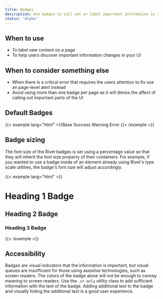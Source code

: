 ```yaml
---
title: Badges
description: Use badges to call out or label important information in your UI.
status: "Alpha"
---
```

## When to use
- To label new content on a page
- To help users discover important information changes in your UI

## When to consider something else
- When there is a critical error that requires the users attention to fix use an page-level alert instead
- Avoid using more than one badge per page as it will dimiss the affect of calling out important parts of the UI

## Default Badges
{{< example lang="html" >}}<span class="rvt-badge">Base</span>
<span class="rvt-badge rvt-badge--success">Success</span>
<span class="rvt-badge rvt-badge--warning">Warning</span>
<span class="rvt-badge rvt-badge--error">Error</span>
{{< /example >}}

## Badge sizing
The font size of the Rivet badges is set using a percentage value so that they will inherit the font size property of their containers. For example, if you wanted to use a badge inside of an element already using Rivet's type scale utilities, the badge's font size will adjust accordingly.

{{< example lang="html" >}}<h1 class="ts-41">Heading 1 <span class="rvt-badge rvt-badge--success">Badge</span></h1>
<h2 class="m-top-lg ts-32">Heading 2 <span class="rvt-badge rvt-badge--warning">Badge</span></h2>
<h3 class="m-top-lg ts-26">Heading 3 <span class="rvt-badge rvt-badge--error">Badge</span></h3>
{{< /example >}}


## Accessibility
Badges are visual indicators that the information is important, but visual queues are insufficient for those using assistive technologies, such as screen readers. The colors of the badge alone will not be enough to convey meaning to screen readers. Use the `.sr-only` utility class to add sufficient information with the text of the badge. Adding additional text to the badge and visually hiding the additional text is a good user experience.
